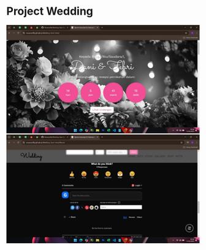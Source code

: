# Project Wedding

<img width="960" alt="port1" src="https://github.com/Novanarifki/Novanarifki.github.io/blob/main/images/project-2.jpg">
<img width="948" alt="port2" src="https://github.com/Novanarifki/Novanarifki.github.io/blob/main/images/project-6.jpg">
